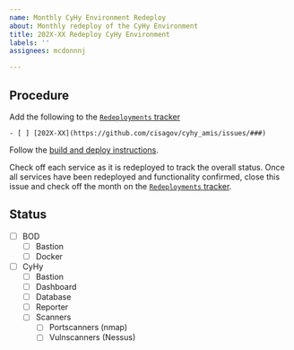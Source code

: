 ```yaml
---
name: Monthly CyHy Environment Redeploy
about: Monthly redeploy of the CyHy Environment
title: 202X-XX Redeploy CyHy Environment
labels: ''
assignees: mcdonnnj

---
```


## Procedure ##

Add the following to the [`Redeployments` tracker](https://github.com/cisagov/cyhy_amis/issues/272)

```
- [ ] [202X-XX](https://github.com/cisagov/cyhy_amis/issues/###)
```

Follow the [build and deploy instructions](https://github.com/cisagov/cyhy_amis#building-the-amis).

Check off each service as it is redeployed to track the overall status. Once all services have been redeployed and functionality confirmed, close this issue and check off the month on the [`Redeployments` tracker](https://github.com/cisagov/cyhy_amis/issues/272).

## Status ##

- [ ] BOD
  - [ ] Bastion
  - [ ] Docker
- [ ] CyHy
  - [ ] Bastion
  - [ ] Dashboard
  - [ ] Database
  - [ ] Reporter
  - [ ] Scanners
    - [ ] Portscanners (nmap)
    - [ ] Vulnscanners (Nessus)

